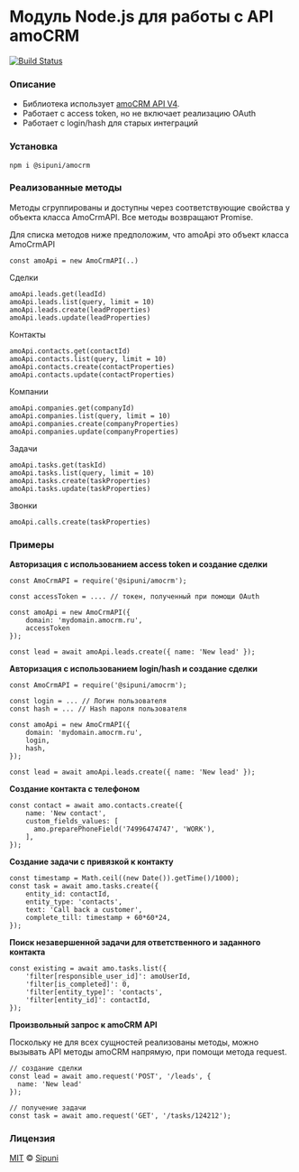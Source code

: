 # Модуль Node.js для работы с API amoCRM

[![Build Status](https://travis-ci.org/sipuni/node-amocrm.svg?branch=main)](https://travis-ci.org/sipuni/node-amocrm)

### Описание

* Библиотека использует [amoCRM API V4](https://www.amocrm.ru/developers/content/crm_platform/platform-abilities). 
* Работает с access token, но не включает реализацию OAuth
* Работает с login/hash для старых интеграций

### Установка
```
npm i @sipuni/amocrm
```

### Реализованные методы

Методы сгруппированы и доступны через соответствующие свойства у объекта класса AmoCrmAPI.
Все методы возвращают Promise.

Для списка методов ниже предположим, что amoApi это объект класса AmoCrmAPI
```ecmascript 6
const amoApi = new AmoCrmAPI(..)
```

Сделки
```ecmascript 6
amoApi.leads.get(leadId)
amoApi.leads.list(query, limit = 10)
amoApi.leads.create(leadProperties)
amoApi.leads.update(leadProperties)
```

Контакты
```ecmascript 6
amoApi.contacts.get(contactId)
amoApi.contacts.list(query, limit = 10)
amoApi.contacts.create(contactProperties)
amoApi.contacts.update(contactProperties)
```

Компании
```ecmascript 6
amoApi.companies.get(companyId)
amoApi.companies.list(query, limit = 10)
amoApi.companies.create(companyProperties)
amoApi.companies.update(companyProperties)
```

Задачи
```ecmascript 6
amoApi.tasks.get(taskId)
amoApi.tasks.list(query, limit = 10)
amoApi.tasks.create(taskProperties)
amoApi.tasks.update(taskProperties)
```

Звонки
```ecmascript 6
amoApi.calls.create(taskProperties)
```

### Примеры

**Авторизация с использованием access token и создание сделки**
```ecmascript 6
const AmoCrmAPI = require('@sipuni/amocrm');

const accessToken = .... // токен, полученный при помощи OAuth

const amoApi = new AmoCrmAPI({
    domain: 'mydomain.amocrm.ru', 
    accessToken
});

const lead = await amoApi.leads.create({ name: 'New lead' });
```

**Авторизация с использованием login/hash и создание сделки**
```ecmascript 6
const AmoCrmAPI = require('@sipuni/amocrm');

const login = ... // Логин пользователя
const hash = ... // Hash пароля пользователя 

const amoApi = new AmoCrmAPI({
    domain: 'mydomain.amocrm.ru', 
    login,
    hash,
});

const lead = await amoApi.leads.create({ name: 'New lead' });
```

**Создание контакта с телефоном**
```ecmascript 6
const contact = await amo.contacts.create({
    name: 'New contact',
    custom_fields_values: [
      amo.preparePhoneField('74996474747', 'WORK'),
    ],
});
```

**Создание задачи с привязкой к контакту**
```ecmascript 6
const timestamp = Math.ceil((new Date()).getTime()/1000);
const task = await amo.tasks.create({
    entity_id: contactId,
    entity_type: 'contacts',
    text: 'Call back a customer',
    complete_till: timestamp + 60*60*24,
});
```

**Поиск незавершенной задачи для ответственного и заданного контакта**
```ecmascript 6
const existing = await amo.tasks.list({
    'filter[responsible_user_id]': amoUserId,
    'filter[is_completed]': 0,
    'filter[entity_type]': 'contacts',
    'filter[entity_id]': contactId,
});
```

**Произвольный запрос к amoCRM API**

Поскольку не для всех сущностей реализованы методы, можно вызывать API методы amoCRM напрямую, при 
помощи метода request.
```ecmascript 6
// создание сделки
const lead = await amo.request('POST', '/leads', {
  name: 'New lead'
});

// получение задачи
const task = await amo.request('GET', '/tasks/124212');
```

### Лицензия

[MIT](https://ru.wikipedia.org/wiki/%D0%9B%D0%B8%D1%86%D0%B5%D0%BD%D0%B7%D0%B8%D1%8F_MIT) © [Sipuni](http://sipuni.com)